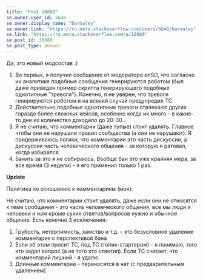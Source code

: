 ```yaml
---
title: "Post 10880"
se.owner.user_id: 5648
se.owner.display_name: "Barmaley"
se.owner.link: "https://ru.meta.stackoverflow.com/users/5648/barmaley"
se.link: "https://ru.meta.stackoverflow.com/a/10880"
se.post_id: 10880
se.post_type: answer
---
```

<p>Да, это новый модсостав :)</p>
<ol>
<li>Во первых, я получил сообщение от модератора enSO, что согласно их аналитике подобные сообщения генерируются роботом (был даже приведен пример скрипта генерирующего подобные однотипные &quot;тревоги&quot;). Конечно, я не уверен, что тревоги генерируются роботом и на всякий случай предупредил ТС.</li>
<li>Действительно подобные однотипные тревоги отвлекают других гораздо более сложных кейсов, особенно когда их много - в какие-то дни их количество доходило до 20-30...</li>
<li>Я не считаю, что комментарии (даже тупые) стоит удалять. Главное чтобы они не нарушали правил сообщества (а они не нарушают). Я придерживаюсь логики, что комментарии это часть дискуссии, а дискуссия часть человеческого общения - за которую я ратовал, когда избирался.</li>
<li>Банить за это я не собираюсь. Вообще бан это уже крайняя мера, за все время (3 недели) - я его применил только 1 раз.</li>
</ol>
<p><strong>Update</strong></p>
<p>Политика по отношению к комментариям (моя):</p>
<p>Не считаю, что комментарии стоит удалять, даже если они не относятся к теме сообщения - это часть человеческого общения, все мы люди и человеки и нам кроме сухих ответов/вопросов нужно и обычное общение. Есть конечно 3 исключения:</p>
<ol>
<li>Грубость, нетерпимость, хамство и т.д. - это безусловное удаление комментария с перспективой бана</li>
<li>Если об этом просит ТС, под ТС (топик-стартером) - я понимаю, того кто задал вопрос (а не того кто ответил). Если ТС считает, что комментарий лишний - я удалю.</li>
<li>Длинные комментарии - переносятся в чат (с предварительным удалением)</li>
</ol>
